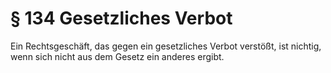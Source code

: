 # § 134 Gesetzliches Verbot
Ein Rechtsgeschäft, das gegen ein gesetzliches Verbot verstößt, ist nichtig, wenn sich nicht aus dem Gesetz ein anderes ergibt.